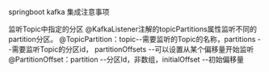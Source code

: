 
springboot kafka 集成注意事项

监听Topic中指定的分区
@KafkaListener注解的topicPartitions属性监听不同的partition分区。
@TopicPartition：topic--需要监听的Topic的名称，partitions --需要监听Topic的分区id，
partitionOffsets --可以设置从某个偏移量开始监听
@PartitionOffset：partition --分区Id，非数组，initialOffset --初始偏移量

